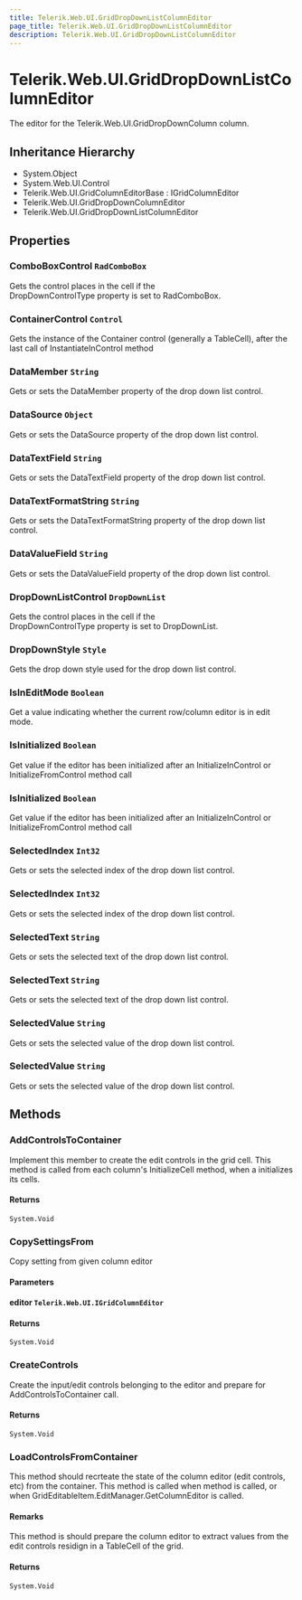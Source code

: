 ```yaml
---
title: Telerik.Web.UI.GridDropDownListColumnEditor
page_title: Telerik.Web.UI.GridDropDownListColumnEditor
description: Telerik.Web.UI.GridDropDownListColumnEditor
---
```


# Telerik.Web.UI.GridDropDownListColumnEditor

The editor for the Telerik.Web.UI.GridDropDownColumn column.

## Inheritance Hierarchy

* System.Object
* System.Web.UI.Control
* Telerik.Web.UI.GridColumnEditorBase : IGridColumnEditor
* Telerik.Web.UI.GridDropDownColumnEditor
* Telerik.Web.UI.GridDropDownListColumnEditor

## Properties

###  ComboBoxControl `RadComboBox`

Gets the  control places in the cell if the  
            DropDownControlType property is set to RadComboBox.

###  ContainerControl `Control`

Gets the instance of the Container control (generally a TableCell), after the last call of InstantiateInControl method

###  DataMember `String`

Gets or sets the DataMember property of the drop down list control.

###  DataSource `Object`

Gets or sets the DataSource property of the drop down list control.

###  DataTextField `String`

Gets or sets the DataTextField property of the drop down list control.

###  DataTextFormatString `String`

Gets or sets the DataTextFormatString property of the drop down list control.

###  DataValueField `String`

Gets or sets the DataValueField property of the drop down list control.

###  DropDownListControl `DropDownList`

Gets the  control places in the cell if the  
            DropDownControlType property is set to DropDownList.

###  DropDownStyle `Style`

Gets the drop down style used for the drop down list control.

###  IsInEditMode `Boolean`

Get a value indicating whether the current row/column editor is in edit mode.

###  IsInitialized `Boolean`

Get value if the editor has been initialized after an InitializeInControl or InitializeFromControl method call

###  IsInitialized `Boolean`

Get value if the editor has been initialized after an InitializeInControl or InitializeFromControl method call

###  SelectedIndex `Int32`

Gets or sets the selected index of the drop down list control.

###  SelectedIndex `Int32`

Gets or sets the selected index of the drop down list control.

###  SelectedText `String`

Gets or sets the selected text of the drop down list control.

###  SelectedText `String`

Gets or sets the selected text of the drop down list control.

###  SelectedValue `String`

Gets or sets the selected value of the drop down list control.

###  SelectedValue `String`

Gets or sets the selected value of the drop down list control.

## Methods

###  AddControlsToContainer

Implement this member to create the edit controls in the grid cell.
            This method is called from each column's InitializeCell method, when a  initializes its cells.

#### Returns

`System.Void` 

###  CopySettingsFrom

Copy setting from given column editor

#### Parameters

#### editor `Telerik.Web.UI.IGridColumnEditor`

#### Returns

`System.Void` 

###  CreateControls

Create the input/edit controls belonging to the editor and prepare for AddControlsToContainer call.

#### Returns

`System.Void` 

###  LoadControlsFromContainer

This method should recrteate the state of the column editor (edit controls, etc) from the container.
            This method is called when  method is called, or when
            GridEditableItem.EditManager.GetColumnEditor is called.

#### Remarks
This method is should prepare the column editor to extract values from the edit controls residign in a TableCell of the grid.

#### Returns

`System.Void` 

